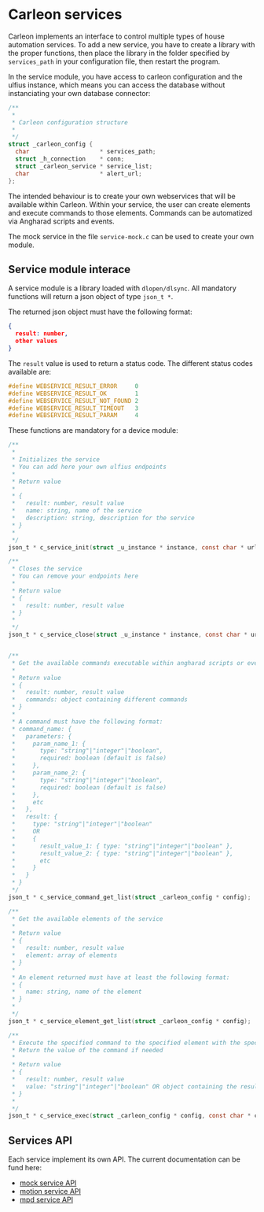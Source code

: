 # Carleon services

Carleon implements an interface to control multiple types of house automation services. To add a new service, you have to create a library with the proper functions, then place the library in the folder specified by `services_path` in your configuration file, then restart the program.

In the service module, you have access to carleon configuration and the ulfius instance, which means you can access the database without instanciating your own database connector:

```C
/**
 *
 * Carleon configuration structure
 *
 */
struct _carleon_config {
  char                    * services_path;
  struct _h_connection    * conn;
  struct _carleon_service * service_list;
  char                    * alert_url;
};
```

The intended behaviour is to create your own webservices that will be available within Carleon. Within your service, the user can create elements and execute commands to those elements. Commands can be automatized via Angharad scripts and events.

The mock service in the file `service-mock.c` can be used to create your own module.

## Service module interace

A service module is a library loaded with `dlopen/dlsync`. All mandatory functions will return a json object of type `json_t *`.

The returned json object must have the following format:

```json
{
  result: number,
  other values
}
```

The `result` value is used to return a status code. The different status codes available are:

```C
#define WEBSERVICE_RESULT_ERROR     0
#define WEBSERVICE_RESULT_OK        1
#define WEBSERVICE_RESULT_NOT_FOUND 2
#define WEBSERVICE_RESULT_TIMEOUT   3
#define WEBSERVICE_RESULT_PARAM     4
```

These functions are mandatory for a device module:

```C
/**
 * 
 * Initializes the service
 * You can add here your own ulfius endpoints
 * 
 * Return value
 * 
 * {
 *   result: number, result value
 *   name: string, name of the service
 *   description: string, description for the service
 * }
 * 
 */
json_t * c_service_init(struct _u_instance * instance, const char * url_prefix, struct _carleon_config * config);

/**
 * Closes the service
 * You can remove your endpoints here
 * 
 * Return value
 * {
 *   result: number, result value
 * }
 * 
 */
json_t * c_service_close(struct _u_instance * instance, const char * url_prefix);


/**
 * Get the available commands executable within angharad scripts or events
 * 
 * Return value
 * {
 *   result: number, result value
 *   commands: object containing different commands
 * }
 * 
 * A command must have the following format:
 * command_name: {
 *   parameters: {
 *     param_name_1: {
 *       type: "string"|"integer"|"boolean",
 *       required: boolean (default is false)
 *     },
 *     param_name_2: {
 *       type: "string"|"integer"|"boolean",
 *       required: boolean (default is false)
 *     },
 *     etc
 *   },
 *   result: {
 *     type: "string"|"integer"|"boolean"
 *     OR
 *     {
 *       result_value_1: { type: "string"|"integer"|"boolean" },
 *       result_value_2: { type: "string"|"integer"|"boolean" },
 *       etc
 *     }
 *   }
 * }
 */
json_t * c_service_command_get_list(struct _carleon_config * config);

/**
 * Get the available elements of the service
 * 
 * Return value
 * {
 *   result: number, result value
 *   element: array of elements
 * }
 * 
 * An element returned must have at least the following format:
 * {
 *   name: string, name of the element
 * }
 * 
 */
json_t * c_service_element_get_list(struct _carleon_config * config);

/**
 * Execute the specified command to the specified element with the specified parameters
 * Return the value of the command if needed
 * 
 * Return value
 * {
 *   result: number, result value
 *   value: "string"|"integer"|"boolean" OR object containing the result values names and their values
 * }
 * 
 */
json_t * c_service_exec(struct _carleon_config * config, const char * command, const char * element, json_t * parameters);
```

## Services API

Each service implement its own API. The current documentation can be fund here:

- [mock service API](API.mock.md)
- [motion service API](API.motion.md)
- [mpd service API](API.mpd.md)
